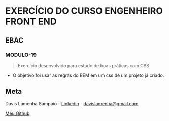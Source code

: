 # EXERCÍCIO DO CURSO ENGENHEIRO FRONT END

## EBAC

### MODULO-19

> Exercício desenvolvido para estudo de boas práticas com CSS

- O objetivo foi usar as regras do BEM em um css de um projeto já criado.

## Meta

Davis Lamenha Sampaio - [Linkedin](https://www.linkedin.com/in/davislamenha/) - davislamenha@gmail.com

[Meu Github](https://github.com/davislamenha)
